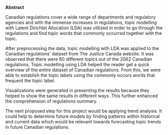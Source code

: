 **Abstract**

Canadian regulations cover a wide range of departments and regulatory agencies
and with the immense increases in regulations, topic modelling with Latent
Dirichlet Allocation (LDA) was utilized in order to go through the regulations
and find topic words that commonly occurred together with the topic.

After preprocessing the data, topic modelling with LDA was applied to the
Canadian regulations’ dataset from The Justice Canada website. It was observed
that there were 60 different topics out of the 2062 Canadian regulations. Topic
modelling using LDA helped the reader get a quick overview of the entire dataset
of Canadian regulations. From this, we were able to establish the topic labels
using the commonly occurs words that frequent the topic label.

Visualizations were generated in presenting the results because they helped to
show the same results in different ways. This further enhanced the comprehension
of regulations summary.

The next proposed step for this project would be applying trend analysis. It
could help to determine future models by finding patterns within historical and
current data which would be relevant towards forecasting topic trends in future
Canadian regulations.
